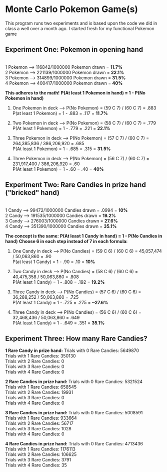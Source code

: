 # Monte Carlo Pokemon Game(s)

This program runs two experiments and is based upon the code we did in class a well over a month ago.
I started fresh for my functional Pokemon game


## Experiment One: Pokemon in opening hand
<br>1 Pokemon --> 116842/1000000 Pokemon drawn = **11.7%**
<br>2 Pokemon --> 221139/1000000 Pokemon drawn = **22.1%**
<br>3 Pokemon --> 314899/1000000 Pokemon drawn = **31.5%**
<br>4 Pokemon --> 400417/1000000 Pokemon drawn = **40%**

**This adheres to the math!**
**P(At least 1 Pokemon in hand) = 1 - P(No Pokemon in hand)**

1. One Pokemon in deck --> P(No Pokemon) = (59 C 7) / (60 C 7) = .883
   <br>P(at least 1 Pokemon) = 1 - .883 = .117 = **11.7%**

3. Two Pokemon in deck --> P(No Pokemon) = (58 C 7) / (60 C 7) = .779
   <br>P(At least 1 Pokemon) = 1 - .779 = .221 = **22.1%**

5. Three Pokemon in deck --> P(No Pokemon) = (57 C 7) / (60 C 7) = 264,385,836 / 386,206,920 = .685
   <br>P(At least 1 Pokemon) = 1 - .685 = .315 = **31.5%**

6. Three Pokemon in deck --> P(No Pokemon) = (56 C 7) / (60 C 7) = 231,917,400 / 386,206,920 = .60
   <br>P(At least 1 Pokemon) = 1 - .60 = .40 = **40%**



## Experiment Two: Rare Candies in prize hand ("bricked" hand)

<br>1 Candy --> 99472/1000000 Candies drawn = .0994 = **10%**
<br>2 Candy --> 191535/1000000 Candies drawn = **19.2%**
<br>3 Candy --> 276003/1000000 Candies drawn = **27.6%**
<br>4 Candy --> 351390/1000000 Candies drawn = **35.1%**

**The concept is the same:**
**P(At least 1 Candy in hand) = 1 - P(No Candies in hand)**
**Choose 6 in each step instead of 7 in each formula:**

1. One Candy in deck --> P(No Candies) = (59 C 6) / (60 C 6) = 45,057,474 / 50,063,860 = .90
   <br>P(at least 1 Candy) = 1 - .90 = .10 = **10%**

2. Two Candy in deck --> P(No Candies) = (58 C 6) / (60 C 6) = 40,475,358 / 50,063,860 = .808
   <br>P(At least 1 Candy) = 1 - .808 = .192 = **19.2%**

3. Three Candy in deck --> P(No Candies) = (57 C 6) / (60 C 6) = 36,288,252 / 50,063,860 = .725
   <br>P(At least 1 Candy) = 1 - .725 = .275 = **~27.6%**

4. Three Candy in deck --> P(No Candies) = (56 C 6) / (60 C 6) = 32,468,436 / 50,063,860 = .649
   <br>P(At least 1 Candy) = 1 - .649 = .351 = **35.1%**

## Experiment Three: How many Rare Candies?

**1 Rare Candy in prize hand:**
Trials with 0 Rare Candies: 5649870
<br>Trials with 1 Rare Candies: 350130
<br>Trials with 2 Rare Candies: 0
<br>Trials with 3 Rare Candies: 0
<br>Trials with 4 Rare Candies: 0

**2 Rare Candies in prize hand:**
Trials with 0 Rare Candies: 5321524
<br>Trials with 1 Rare Candies: 658545
<br>Trials with 2 Rare Candies: 19931
<br>Trials with 3 Rare Candies: 0
<br>Trials with 4 Rare Candies: 0

**3 Rare Candies in prize hand:**
Trials with 0 Rare Candies: 5008591
<br>Trials with 1 Rare Candies: 933664
<br>Trials with 2 Rare Candies: 56717
<br>Trials with 3 Rare Candies: 1028
<br>Trials with 4 Rare Candies: 0

**4 Rare Candies in prize hand:**
Trials with 0 Rare Candies: 4713436
<br>Trials with 1 Rare Candies: 1176113
<br>Trials with 2 Rare Candies: 106625
<br>Trials with 3 Rare Candies: 3791
<br>Trials with 4 Rare Candies: 35

